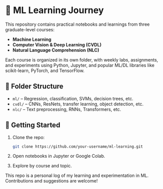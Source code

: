 # 🧠 ML Learning Journey

This repository contains practical notebooks and learnings from three graduate-level courses:

- **Machine Learning**
- **Computer Vision & Deep Learning (CVDL)**
- **Natural Language Comprehension (NLC)**

Each course is organized in its own folder, with weekly labs, assignments, and experiments using Python, Jupyter, and popular ML/DL libraries like scikit-learn, PyTorch, and TensorFlow.

## 📁 Folder Structure

- `ml/` – Regression, classification, SVMs, decision trees, etc.
- `cvdl/` – CNNs, ResNets, transfer learning, object detection, etc.
- `nlc/` – Text preprocessing, RNNs, Transformers, etc.

## 🚀 Getting Started

1. Clone the repo:
   ```bash
   git clone https://github.com/your-username/ml-learning.git
2. Open notebooks in Jupyter or Google Colab.

3. Explore by course and topic.

This repo is a personal log of my learning and experimentation in ML. Contributions and suggestions are welcome!

